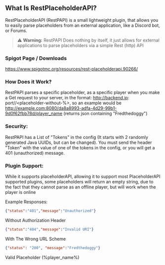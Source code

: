 ## What Is RestPlaceholderAPI?
RestPlaceholderAPI (RestPAPI) is a small lightweight plugin, that allows you to easily parse placeholders from an external application, like a Discord bot, or Forums.

> :warning: **Warning:** RestPAPI Does nothing by itself, it just allows for external applications to parse placeholders via a simple Rest (http) API

### Spigot Page / Downloads
https://www.spigotmc.org/resources/rest-placeholderapi.90266/

### How Does it Work?
RestPAPI parses a specific placeholder, as a specific player when you make a Get request to your server, in the format:
http://backend.ip: port/<player-uuid>/<placeholder-without-%>, so an example would be http://example.com:8080/da8a8993-adfa-4d29-99b1-9d0f62fbb78d/player_name (returns json containing "Fredthedoggy")

### Security:
RestPAPI has a List of "Tokens" in the config (It starts with 2 randomly generated Java UUIDs, but can be changed). You must send the header "Token" with the value of one of the tokens in the config, or you will get a 401 (unauthorized) message.

### Plugin Support:
While it supports placeholderAPI, allowing it to support most PlaceholderAPI supported plugins, some placeholders will return an empty string, due to the fact that they cannot parse as an offline player, but will work when the player is online

Example Responses:

```json
{"status":"401","message":"Unauthorized"}
```
Without Authorization Header

```json
{"status":"404","message":"Invalid URI"}
```
With The Wrong URL Scheme

```json
{"status": "200", "message":"Fredthedoggy"}
```
Valid Placeholder (%player_name%)
